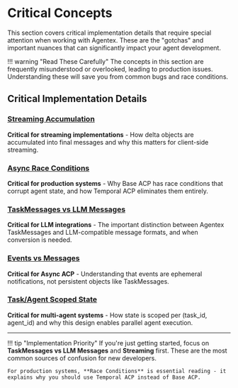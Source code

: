 # Critical Concepts

This section covers critical implementation details that require special attention when working with Agentex. These are the "gotchas" and important nuances that can significantly impact your agent development.

!!! warning "Read These Carefully"
    The concepts in this section are frequently misunderstood or overlooked, leading to production issues. Understanding these will save you from common bugs and race conditions.

## Critical Implementation Details

### [Streaming Accumulation](streaming.md)
**Critical for streaming implementations** - How delta objects are accumulated into final messages and why this matters for client-side streaming.

### [Async Race Conditions](race_conditions.md)
**Critical for production systems** - Why Base ACP has race conditions that corrupt agent state, and how Temporal ACP eliminates them entirely.

### [TaskMessages vs LLM Messages](message_handling.md)  
**Critical for LLM integrations** - The important distinction between Agentex TaskMessages and LLM-compatible message formats, and when conversion is needed.

### [Events vs Messages](events_vs_messages.md)
**Critical for Async ACP** - Understanding that events are ephemeral notifications, not persistent objects like TaskMessages.

### [Task/Agent Scoped State](state_management.md)
**Critical for multi-agent systems** - How state is scoped per (task_id, agent_id) and why this design enables parallel agent execution.

---

!!! tip "Implementation Priority"
    If you're just getting started, focus on **TaskMessages vs LLM Messages** and **Streaming** first. These are the most common sources of confusion for new developers.
    
    For production systems, **Race Conditions** is essential reading - it explains why you should use Temporal ACP instead of Base ACP. 